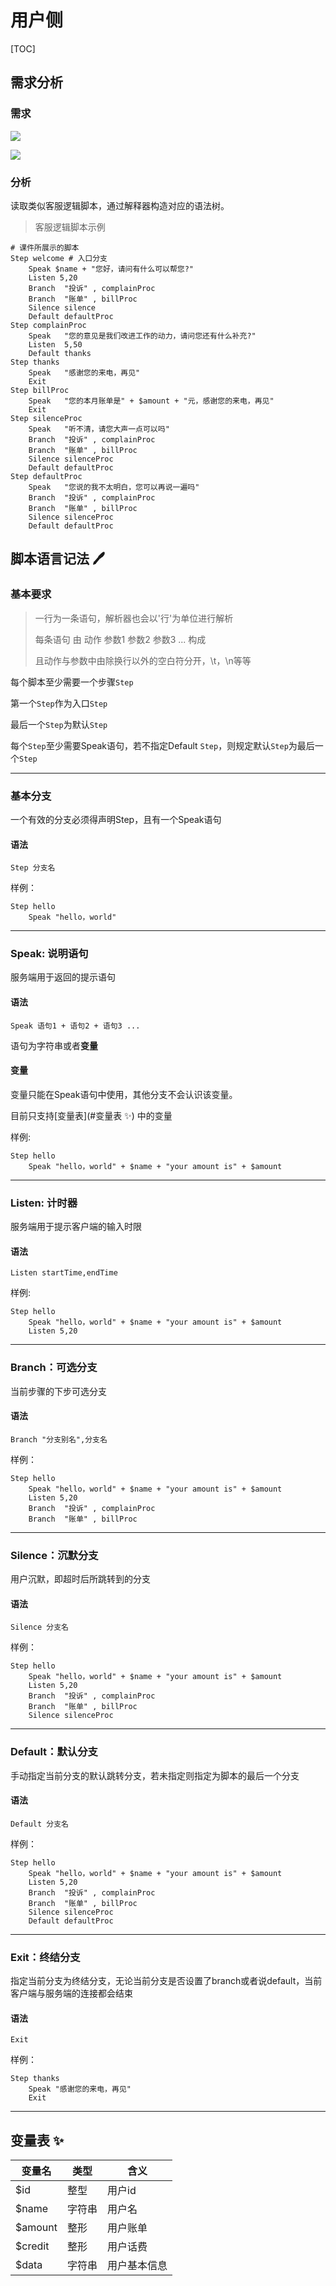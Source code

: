 # 用户侧

[TOC]

## 需求分析

### 需求

![](https://s3.uuu.ovh/imgs/2022/11/26/db2af5a6854cd71e.png)

![](https://s3.uuu.ovh/imgs/2022/11/26/3ab0d55d84f94d63.png)

### 分析

读取类似客服逻辑脚本，通过解释器构造对应的语法树。

> 客服逻辑脚本示例

```text
# 课件所展示的脚本  
Step welcome # 入口分支
    Speak $name + "您好，请问有什么可以帮您?"
    Listen 5,20
    Branch  "投诉" , complainProc
    Branch  "账单" , billProc
    Silence silence
    Default defaultProc
Step complainProc
    Speak   "您的意见是我们改进工作的动力，请问您还有什么补充?"
    Listen  5,50
    Default thanks
Step thanks
    Speak   "感谢您的来电，再见"
    Exit
Step billProc
    Speak   "您的本月账单是" + $amount + "元，感谢您的来电，再见"
    Exit
Step silenceProc
    Speak   "听不清，请您大声一点可以吗"
    Branch  "投诉" , complainProc
    Branch  "账单" , billProc
    Silence silenceProc
    Default defaultProc
Step defaultProc
    Speak   "您说的我不太明白，您可以再说一遍吗"
    Branch  "投诉" , complainProc
    Branch  "账单" , billProc
    Silence silenceProc
    Default defaultProc
```

## 脚本语言记法 🖊

### 基本要求

> 一行为一条语句，解析器也会以'行'为单位进行解析
>
> 每条语句 由 动作 参数1 参数2 参数3 ... 构成
>
> 且动作与参数中由除换行以外的空白符分开，\t，\n等等

每个脚本至少需要一个步骤`Step`

第一个`Step`作为入口`Step`

最后一个`Step`为默认`Step`

每个`Step`至少需要Speak语句，若不指定Default `Step`，则规定默认`Step`为最后一个`Step`

-------

### 基本分支

一个有效的分支必须得声明Step，且有一个Speak语句

#### 语法

`Step 分支名`

样例：

```text
Step hello
    Speak "hello，world"
```

------

### Speak:	说明语句

服务端用于返回的提示语句

#### 语法

`Speak 语句1 + 语句2 + 语句3 ...`

语句为字符串或者**变量**

#### 变量

变量只能在Speak语句中使用，其他分支不会认识该变量。

目前只支持[变量表](#变量表 ✨) 中的变量

样例:

```text
Step hello
    Speak "hello，world" + $name + "your amount is" + $amount 
```

---

### Listen:	计时器

服务端用于提示客户端的输入时限

#### 语法

`Listen startTime,endTime`

样例:

```text
Step hello
    Speak "hello，world" + $name + "your amount is" + $amount 
    Listen 5,20
```

---

### Branch：可选分支

当前步骤的下步可选分支

#### 语法

`Branch "分支别名",分支名`

样例：

```text
Step hello
    Speak "hello，world" + $name + "your amount is" + $amount 
    Listen 5,20
    Branch  "投诉" , complainProc
    Branch  "账单" , billProc
```

---

### Silence：沉默分支

用户沉默，即超时后所跳转到的分支

#### 语法

`Silence 分支名`

样例：

```text
Step hello
    Speak "hello，world" + $name + "your amount is" + $amount 
    Listen 5,20
    Branch  "投诉" , complainProc
    Branch  "账单" , billProc
    Silence silenceProc
```

---

### Default：默认分支

手动指定当前分支的默认跳转分支，若未指定则指定为脚本的最后一个分支

#### 语法

`Default 分支名`

样例：

```text
Step hello
    Speak "hello，world" + $name + "your amount is" + $amount 
    Listen 5,20
    Branch  "投诉" , complainProc
    Branch  "账单" , billProc
    Silence silenceProc
    Default defaultProc
```

---

### Exit：终结分支

指定当前分支为终结分支，无论当前分支是否设置了branch或者说default，当前客户端与服务端的连接都会结束

#### 语法

`Exit`

样例：

```text
Step thanks
	Speak "感谢您的来电，再见"
	Exit
```

---

## 变量表 ✨

| 变量名  | 类型   | 含义         |
| ------- | ------ | ------------ |
| $id     | 整型   | 用户id       |
| $name   | 字符串 | 用户名       |
| $amount | 整形   | 用户账单     |
| $credit | 整形   | 用户话费     |
| $data   | 字符串 | 用户基本信息 |
